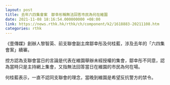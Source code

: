 ```yaml
---
layout: post
title: 去年六四集會案　鄒幸彤稱無法回答市民為何在維園
date: 2021-11-08 18:16:54.000000000 +08:00
link: https://news.rthk.hk/rthk/ch/component/k2/1618883-20211108.htm
categories: rthk
---
```


《壹傳媒》創辦人黎智英、前支聯會副主席鄒幸彤及何桂藍，涉及去年的「六四集會案」續審。

控方認為支聯會當日的言論是代表在維園舉辦未經授權的集會，鄒幸彤不同意，認為當時只是主持網上集會，又指無法回答當日在維園的市民為何在場。

何桂藍表示，一直不認同支聯會的理念，當晚到維園是希望反抗警方的禁令。
